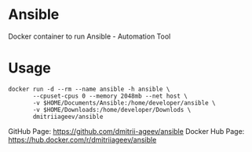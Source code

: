 # Ansible
Docker container to run Ansible - Automation Tool

# Usage
```
docker run -d --rm --name ansible -h ansible \
       --cpuset-cpus 0 --memory 2048mb --net host \
       -v $HOME/Documents/Ansible:/home/developer/ansible \
       -v $HOME/Downloads:/home/developer/Downlods \
       dmitriiageev/ansible

```

GitHub Page: https://github.com/dmitrii-ageev/ansible
Docker Hub Page: https://hub.docker.com/r/dmitriiageev/ansible
